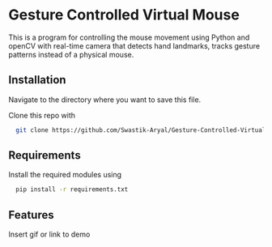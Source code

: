 # Gesture Controlled Virtual Mouse

This is a program for controlling the mouse movement using Python and openCV with real-time camera that detects hand landmarks, tracks gesture patterns instead of a physical mouse.




## Installation

Navigate to the directory where you want to save this file.

Clone this repo with 

```bash
  git clone https://github.com/Swastik-Aryal/Gesture-Controlled-Virtual-Mouse.git
```
    
## Requirements

Install the required modules using

```bash
  pip install -r requirements.txt
```


    
## Features

Insert gif or link to demo
